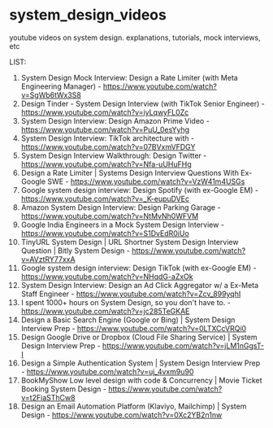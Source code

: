 # system_design_videos
youtube videos on system design. explanations, tutorials, mock interviews, etc

LIST:

1. System Design Mock Interview: Design a Rate Limiter (with Meta Engineering Manager) - https://www.youtube.com/watch?v=SgWb6tWx3S8
2. Design Tinder - System Design Interview (with TikTok Senior Engineer) - https://www.youtube.com/watch?v=iyLqwyFL0Zc
3. System Design Interview: Design Amazon Prime Video - https://www.youtube.com/watch?v=PuU_0esYyhg
4. System Design Interview: TikTok architecture with - https://www.youtube.com/watch?v=07BVxmVFDGY
5. System Design Interview Walkthrough: Design Twitter - https://www.youtube.com/watch?v=Nfa-uUHuFHg
6. Design a Rate Limiter | Systems Design Interview Questions With Ex-Google SWE - https://www.youtube.com/watch?v=VzW41m4USGs
7. Google system design interview: Design Spotify (with ex-Google EM) - https://www.youtube.com/watch?v=_K-eupuDVEc
8. Amazon System Design Interview: Design Parking Garage - https://www.youtube.com/watch?v=NtMvNh0WFVM
9. Google India Engineers in a Mock System Design Interview - https://www.youtube.com/watch?v=S1DvEdR0iUo
10. TinyURL System Design | URL Shortner System Design Interview Question | Bitly System Design - https://www.youtube.com/watch?v=AVztRY77xxA
11. Google system design interview: Design TikTok (with ex-Google EM) - https://www.youtube.com/watch?v=NHqdG-aZxOk
12. System Design Interview: Design an Ad Click Aggregator w/ a Ex-Meta Staff Engineer - https://www.youtube.com/watch?v=Zcv_899yqhI
13. I spent 1000+ hours on System Design, so you don't have to. - https://www.youtube.com/watch?v=jc285TeGKAE
14. Design a Basic Search Engine (Google or Bing) | System Design Interview Prep - https://www.youtube.com/watch?v=0LTXCcVRQi0
15. Design Google Drive or Dropbox (Cloud File Sharing Service) | System Design Interview Prep - https://www.youtube.com/watch?v=jLM1nGgsT-I
16. Design a Simple Authentication System | System Design Interview Prep - https://www.youtube.com/watch?v=uj_4vxm9u90
17. BookMyShow Low level design with code & Concurrency | Movie Ticket Booking System Design - https://www.youtube.com/watch?v=t2FiaSThCw8
18. Design an Email Automation Platform (Klaviyo, Mailchimp) | System Design - https://www.youtube.com/watch?v=0Xc2YB2n1nw
